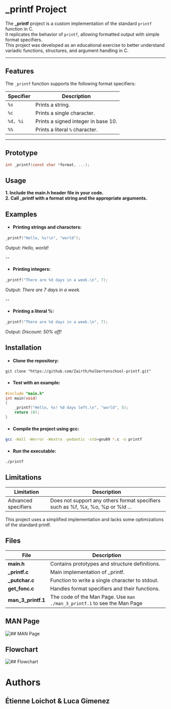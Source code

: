 # _printf Project

The **_printf** project is a custom implementation of the standard `printf` function in C.  
It replicates the behavior of `printf`, allowing formatted output with simple format specifiers.  
This project was developed as an educational exercise to better understand variadic functions, structures, and argument handling in C.

---

## Features

The `_printf` function supports the following format specifiers:

| Specifier   | Description                                 |
|-------------|---------------------------------------------|
| `%s`        | Prints a string.                            |
| `%c`        | Prints a single character.                  |
| `%d, %i`    | Prints a signed integer in base 10.         |
| `%%`        | Prints a literal `%` character.             |

---

## Prototype

```c
int _printf(const char *format, ...);
```

## Usage

**1.  Include the main.h header file in your code.**  
**2.  Call _printf with a format string and the appropriate arguments.**

## Examples
- #### Printing strings and characters:
```c 
_printf("Hello, %s!\n", "world");
```
Output: *Hello, world!*

--

- #### Printing integers:
```c 
_printf("There are %d days in a week.\n", 7);
```
Output: *There are 7 days in a week.*

--

- #### Printing a literal %:
```c 
_printf("There are %d days in a week.\n", 7);  
```
Output: *Discount: 50% off!*

## Installation
- #### Clone the repository:  
```git
git clone "https://github.com/Zairth/holbertonschool-printf.git"
```

- #### Test with an example:  
```c
#include "main.h"
int main(void)
{
    _printf("Hello, %s! %d days left.\n", "world", 5);
    return (0);
}
```

- #### Compile the project using gcc:  
```bash
gcc -Wall -Werror -Wextra -pedantic -std=gnu89 *.c -o printf
```

- #### Run the executable:  
```bash
./printf
```

## Limitations

| Limitation | Description |
|------------|-------------|
| Advanced specifiers | Does not support any others format specifiers such as %f, %x, %o, %p or %ld ... |

This project uses a simplified implementation and lacks some optimizations of the standard printf.  

## Files

| File          | Description                                            |
|---------------|--------------------------------------------------------|
| **main.h**        | Contains prototypes and structure definitions.        |
| **_printf.c**     | Main implementation of _printf.                        |
| **_putchar.c**    | Function to write a single character to stdout.        |
| **get_fonc.c**  | Handles format specifiers and their functions.        |
| **man_3_printf.1** | The code of the Man Page. Use `man ./man_3_printf.1` to see the Man Page    | 

## MAN Page
![## MAN Page](https://image.noelshack.com/fichiers/2024/48/5/1732885445-man-page.png)

## Flowchart
![## Flowchart](https://image.noelshack.com/fichiers/2024/48/5/1732891647-flow-chart.png)

# Authors  
## Étienne Loichot   &   Luca Gimenez

